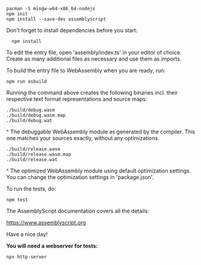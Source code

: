```
pacman -S mingw-w64-x86_64-nodejs
npm init
npm install --save-dev assemblyscript
```

Don't forget to install dependencies before you start:

```
  npm install
```

To edit the entry file, open 'assembly/index.ts' in your editor of choice.
Create as many additional files as necessary and use them as imports.

To build the entry file to WebAssembly when you are ready, run:

```
npm run asbuild
```

Running the command above creates the following binaries incl. their respective
text format representations and source maps:

```
./build/debug.wasm
./build/debug.wasm.map
./build/debug.wat
```

  ^ The debuggable WebAssembly module as generated by the compiler.
    This one matches your sources exactly, without any optimizations.

```
./build/release.wasm
./build/release.wasm.map
./build/release.wat
```

  ^ The optimized WebAssembly module using default optimization settings.
    You can change the optimization settings in 'package.json'.

To run the tests, do:

```
npm test
```

The AssemblyScript documentation covers all the details:

  https://www.assemblyscript.org

Have a nice day!

**You will need a webserver for tests:**

```bash
npx http-server
```

